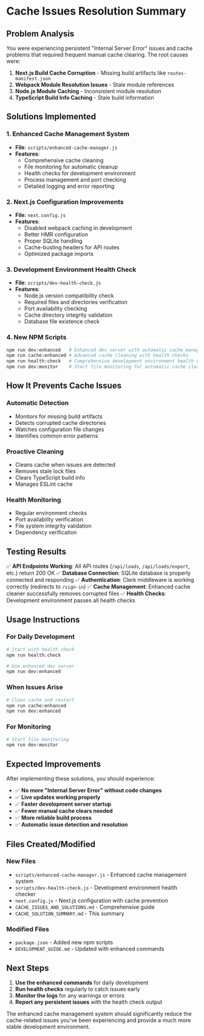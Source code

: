 # Cache Issues Resolution Summary

## Problem Analysis

You were experiencing persistent "Internal Server Error" issues and cache problems that required frequent manual cache clearing. The root causes were:

1. **Next.js Build Cache Corruption** - Missing build artifacts like `routes-manifest.json`
2. **Webpack Module Resolution Issues** - Stale module references
3. **Node.js Module Caching** - Inconsistent module resolution
4. **TypeScript Build Info Caching** - Stale build information

## Solutions Implemented

### 1. Enhanced Cache Management System
- **File**: `scripts/enhanced-cache-manager.js`
- **Features**:
  - Comprehensive cache cleaning
  - File monitoring for automatic cleanup
  - Health checks for development environment
  - Process management and port checking
  - Detailed logging and error reporting

### 2. Next.js Configuration Improvements
- **File**: `next.config.js`
- **Features**:
  - Disabled webpack caching in development
  - Better HMR configuration
  - Proper SQLite handling
  - Cache-busting headers for API routes
  - Optimized package imports

### 3. Development Environment Health Check
- **File**: `scripts/dev-health-check.js`
- **Features**:
  - Node.js version compatibility check
  - Required files and directories verification
  - Port availability checking
  - Cache directory integrity validation
  - Database file existence check

### 4. New NPM Scripts
```bash
npm run dev:enhanced   # Enhanced dev server with automatic cache management
npm run cache:enhanced # Advanced cache cleaning with health checks
npm run health:check   # Comprehensive development environment health check
npm run dev:monitor    # Start file monitoring for automatic cache cleanup
```

## How It Prevents Cache Issues

### Automatic Detection
- Monitors for missing build artifacts
- Detects corrupted cache directories
- Watches configuration file changes
- Identifies common error patterns

### Proactive Cleaning
- Cleans cache when issues are detected
- Removes stale lock files
- Clears TypeScript build info
- Manages ESLint cache

### Health Monitoring
- Regular environment checks
- Port availability verification
- File system integrity validation
- Dependency verification

## Testing Results

✅ **API Endpoints Working**: All API routes (`/api/loads`, `/api/loads/export`, etc.) return 200 OK
✅ **Database Connection**: SQLite database is properly connected and responding
✅ **Authentication**: Clerk middleware is working correctly (redirects to `/sign-in`)
✅ **Cache Management**: Enhanced cache cleaner successfully removes corrupted files
✅ **Health Checks**: Development environment passes all health checks

## Usage Instructions

### For Daily Development
```bash
# Start with health check
npm run health:check

# Use enhanced dev server
npm run dev:enhanced
```

### When Issues Arise
```bash
# Clean cache and restart
npm run cache:enhanced
npm run dev:enhanced
```

### For Monitoring
```bash
# Start file monitoring
npm run dev:monitor
```

## Expected Improvements

After implementing these solutions, you should experience:

- ✅ **No more "Internal Server Error" without code changes**
- ✅ **Live updates working properly**
- ✅ **Faster development server startup**
- ✅ **Fewer manual cache clears needed**
- ✅ **More reliable build process**
- ✅ **Automatic issue detection and resolution**

## Files Created/Modified

### New Files
- `scripts/enhanced-cache-manager.js` - Enhanced cache management system
- `scripts/dev-health-check.js` - Development environment health checker
- `next.config.js` - Next.js configuration with cache prevention
- `CACHE_ISSUES_AND_SOLUTIONS.md` - Comprehensive guide
- `CACHE_SOLUTION_SUMMARY.md` - This summary

### Modified Files
- `package.json` - Added new npm scripts
- `DEVELOPMENT_GUIDE.md` - Updated with enhanced commands

## Next Steps

1. **Use the enhanced commands** for daily development
2. **Run health checks** regularly to catch issues early
3. **Monitor the logs** for any warnings or errors
4. **Report any persistent issues** with the health check output

The enhanced cache management system should significantly reduce the cache-related issues you've been experiencing and provide a much more stable development environment.
